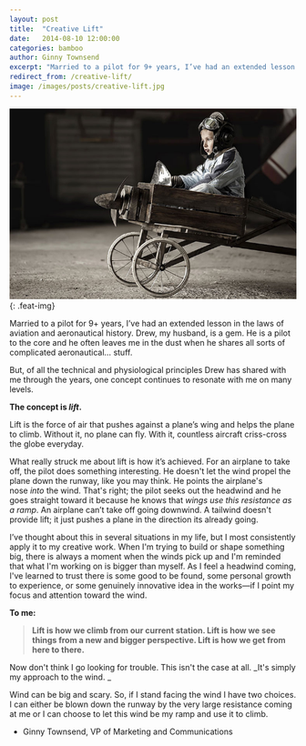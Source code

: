 ```yaml
---
layout: post
title:  "Creative Lift"
date:   2014-08-10 12:00:00
categories: bamboo
author: Ginny Townsend
excerpt: "Married to a pilot for 9+ years, I’ve had an extended lesson in the laws of aviation and aeronautical history. Drew, my husband, is a gem. He is a pilot to the core and he often leaves me in the dust when he shares all sorts of complicated aeronautical… stuff."
redirect_from: /creative-lift/
image: /images/posts/creative-lift.jpg
---
```


![Creative Lift](/images/posts/creative-lift.jpg){: .feat-img}

Married to a pilot for 9+ years, I’ve had an extended lesson in the laws of aviation and aeronautical history. Drew, my husband, is a gem. He is a pilot to the core and he often leaves me in the dust when he shares all sorts of complicated aeronautical… stuff.

But, of all the technical and physiological principles Drew has shared with me through the years, one concept continues to resonate with me on many levels.

**The concept is _lift_.**

Lift is the force of air that pushes against a plane’s wing and helps the plane to climb. Without it, no plane can fly. With it, countless aircraft criss-cross the globe everyday.

What really struck me about lift is how it’s achieved. For an airplane to take off, the pilot does something interesting. He doesn't let the wind propel the plane down the runway, like you may think. He points the airplane's nose _into_ the wind. That's right; the pilot seeks out the headwind and he goes straight toward it because he knows that _wings use this resistance as a ramp_. An airplane can’t take off going downwind. A tailwind doesn't provide lift; it just pushes a plane in the direction its already going.

I’ve thought about this in several situations in my life, but I most consistently apply it to my creative work. When I'm trying to build or shape something big, there is always a moment when the winds pick up and I'm reminded that what I'm working on is bigger than myself. As I feel a headwind coming, I've learned to trust there is some good to be found, some personal growth to experience, or some genuinely innovative idea in the works—if I point my focus and attention toward the wind.

**To me:**

> **Lift is how we climb from our current station. Lift is how we see things from a new and bigger perspective. Lift is how we get from here to there.**

Now don't think I go looking for trouble. This isn't the case at all. _It's simply my approach to the wind. _

Wind can be big and scary. So, if I stand facing the wind I have two choices. I can either be blown down the runway by the very large resistance coming at me or I can choose to let this wind be my ramp and use it to climb.

- Ginny Townsend, VP of Marketing and Communications